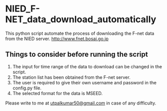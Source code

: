 # NIED_F-NET_data_download_automatically
This python script automate the process of downloading the F-net data from the NIED server. 
http://www.fnet.bosai.go.jp

## Things to consider before running the script
1. The input for time range of the data to download can be changed in the script. 
2. The station list has been obtained from the F-net server. 
3. The user is required to give their own username and password in the config.py file.
4. The selected format for the data is MSEED.

Please write to me at utpalkumar50@gmail.com in case of any difficulty.


